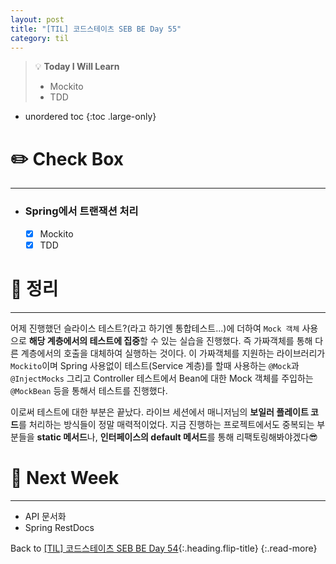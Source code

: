 ```yaml
---
layout: post
title: "[TIL] 코드스테이츠 SEB BE Day 55"
category: til
---
```

> 💡 **Today I Will Learn**
>
> * Mockito
> * TDD

* unordered toc
{:toc .large-only}

# ✏️ Check Box
***

* ### Spring에서 트랜잭션 처리

  * [x] <label>Mockito</label>
  * [x] <label>TDD</label>

# 📌 정리
***

어제 진행했던 슬라이스 테스트?(라고 하기엔 통합테스트...)에 더하여 `Mock 객체` 사용으로 **해당 계층에서의 테스트에 집중**할 수 있는 실습을 진행했다. 즉 가짜객체를 통해 다른 계층에서의 호출을 대체하여 실행하는 것이다. 이 가짜객체를 지원하는 라이브러리가 `Mockito`이며 Spring 사용없이 테스트(Service 계층)를 할때 사용하는 `@Mock`과 `@InjectMocks` 그리고 Controller 테스트에서 Bean에 대한 Mock 객체를 주입하는 `@MockBean` 등을 통해서 테스트를 진행했다.

이로써 테스트에 대한 부분은 끝났다. 라이브 세션에서 매니저님의 **보일러 플레이트 코드**를 처리하는 방식들이 정말 매력적이었다. 지금 진행하는 프로젝트에서도 중복되는 부분들을 **static 메서드**나, **인터페이스의 default 메서드**를 통해 리팩토링해봐야겠다😎

# 🎯 Next Week
***

* API 문서화
* Spring RestDocs

Back to [[TIL] 코드스테이츠 SEB BE Day 54](220713-til){:.heading.flip-title}
{:.read-more}
